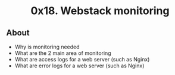 # <div align="center">0x18. Webstack monitoring</div>

## About


   - Why is monitoring needed
   - What are the 2 main area of monitoring
   - What are access logs for a web server (such as Nginx)
   - What are error logs for a web server (such as Nginx)

